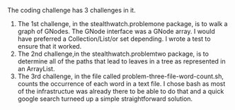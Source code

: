 The coding challenge has 3 challenges in it.  
1) The 1st challenge, in the stealthwatch.problemone package, is to walk a graph of GNodes.  The GNode interface was a GNode array.  I would have preferred a Collection/List/or set depending. I wrote a test to ensure that it worked.
2) The 2nd challenge,in the stealthwatch.problemtwo package, is to determine all of the paths that lead to leaves in a tree as represented in an ArrayList.  
3) The 3rd challenge, in the file called problem-three-file-word-count.sh, counts the occurrence of each word in a text file.  I chose bash as most of the infrastructue was already there to be able to do that and a quick google search turneed up a simple straightforward solution.
